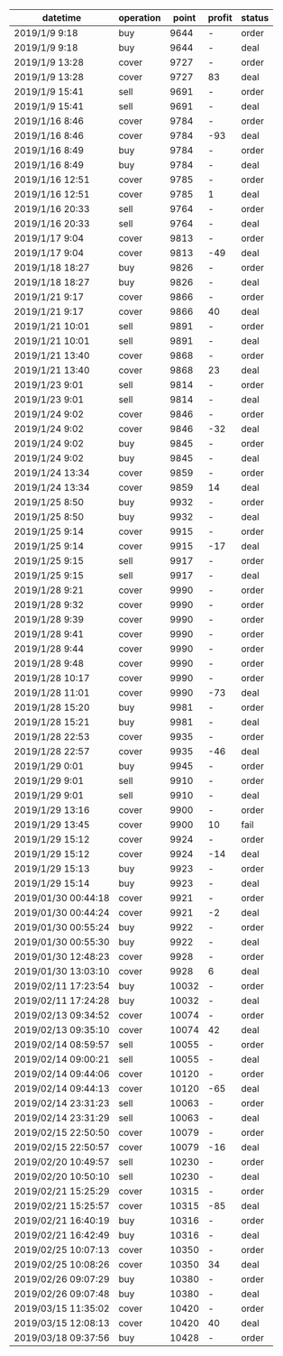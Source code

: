 datetime             |  operation  |  point  |  profit  |  status
---------------------|-------------|---------|----------|--------
2019/1/9 9:18        |  buy        |  9644   |  -       |  order
2019/1/9 9:18        |  buy        |  9644   |  -       |  deal
2019/1/9 13:28       |  cover      |  9727   |  -       |  order
2019/1/9 13:28       |  cover      |  9727   |  83      |  deal
2019/1/9 15:41       |  sell       |  9691   |  -       |  order
2019/1/9 15:41       |  sell       |  9691   |  -       |  deal
2019/1/16 8:46       |  cover      |  9784   |  -       |  order
2019/1/16 8:46       |  cover      |  9784   |  -93     |  deal
2019/1/16 8:49       |  buy        |  9784   |  -       |  order
2019/1/16 8:49       |  buy        |  9784   |  -       |  deal
2019/1/16 12:51      |  cover      |  9785   |  -       |  order
2019/1/16 12:51      |  cover      |  9785   |  1       |  deal
2019/1/16 20:33      |  sell       |  9764   |  -       |  order
2019/1/16 20:33      |  sell       |  9764   |  -       |  deal
2019/1/17 9:04       |  cover      |  9813   |  -       |  order
2019/1/17 9:04       |  cover      |  9813   |  -49     |  deal
2019/1/18 18:27      |  buy        |  9826   |  -       |  order
2019/1/18 18:27      |  buy        |  9826   |  -       |  deal
2019/1/21 9:17       |  cover      |  9866   |  -       |  order
2019/1/21 9:17       |  cover      |  9866   |  40      |  deal
2019/1/21 10:01      |  sell       |  9891   |  -       |  order
2019/1/21 10:01      |  sell       |  9891   |  -       |  deal
2019/1/21 13:40      |  cover      |  9868   |  -       |  order
2019/1/21 13:40      |  cover      |  9868   |  23      |  deal
2019/1/23 9:01       |  sell       |  9814   |  -       |  order
2019/1/23 9:01       |  sell       |  9814   |  -       |  deal
2019/1/24 9:02       |  cover      |  9846   |  -       |  order
2019/1/24 9:02       |  cover      |  9846   |  -32     |  deal
2019/1/24 9:02       |  buy        |  9845   |  -       |  order
2019/1/24 9:02       |  buy        |  9845   |  -       |  deal
2019/1/24 13:34      |  cover      |  9859   |  -       |  order
2019/1/24 13:34      |  cover      |  9859   |  14      |  deal
2019/1/25 8:50       |  buy        |  9932   |  -       |  order
2019/1/25 8:50       |  buy        |  9932   |  -       |  deal
2019/1/25 9:14       |  cover      |  9915   |  -       |  order
2019/1/25 9:14       |  cover      |  9915   |  -17     |  deal
2019/1/25 9:15       |  sell       |  9917   |  -       |  order
2019/1/25 9:15       |  sell       |  9917   |  -       |  deal
2019/1/28 9:21       |  cover      |  9990   |  -       |  order
2019/1/28 9:32       |  cover      |  9990   |  -       |  order
2019/1/28 9:39       |  cover      |  9990   |  -       |  order
2019/1/28 9:41       |  cover      |  9990   |  -       |  order
2019/1/28 9:44       |  cover      |  9990   |  -       |  order
2019/1/28 9:48       |  cover      |  9990   |  -       |  order
2019/1/28 10:17      |  cover      |  9990   |  -       |  order
2019/1/28 11:01      |  cover      |  9990   |  -73     |  deal
2019/1/28 15:20      |  buy        |  9981   |  -       |  order
2019/1/28 15:21      |  buy        |  9981   |  -       |  deal
2019/1/28 22:53      |  cover      |  9935   |  -       |  order
2019/1/28 22:57      |  cover      |  9935   |  -46     |  deal
2019/1/29 0:01       |  buy        |  9945   |  -       |  order
2019/1/29 9:01       |  sell       |  9910   |  -       |  order
2019/1/29 9:01       |  sell       |  9910   |  -       |  deal
2019/1/29 13:16      |  cover      |  9900   |  -       |  order
2019/1/29 13:45      |  cover      |  9900   |  10      |  fail
2019/1/29 15:12      |  cover      |  9924   |  -       |  order
2019/1/29 15:12      |  cover      |  9924   |  -14     |  deal
2019/1/29 15:13      |  buy        |  9923   |  -       |  order
2019/1/29 15:14      |  buy        |  9923   |  -       |  deal
2019/01/30 00:44:18  |  cover      |  9921   |  -       |  order
2019/01/30 00:44:24  |  cover      |  9921   |  -2      |  deal
2019/01/30 00:55:24  |  buy        |  9922   |  -       |  order
2019/01/30 00:55:30  |  buy        |  9922   |  -       |  deal
2019/01/30 12:48:23  |  cover      |  9928   |  -       |  order
2019/01/30 13:03:10  |  cover      |  9928   |  6       |  deal
2019/02/11 17:23:54  |  buy        |  10032  |  -       |  order
2019/02/11 17:24:28  |  buy        |  10032  |  -       |  deal
2019/02/13 09:34:52  |  cover      |  10074  |  -       |  order
2019/02/13 09:35:10  |  cover      |  10074  |  42      |  deal
2019/02/14 08:59:57  |  sell       |  10055  |  -       |  order
2019/02/14 09:00:21  |  sell       |  10055  |  -       |  deal
2019/02/14 09:44:06  |  cover      |  10120  |  -       |  order
2019/02/14 09:44:13  |  cover      |  10120  |  -65     |  deal
2019/02/14 23:31:23  |  sell       |  10063  |  -       |  order
2019/02/14 23:31:29  |  sell       |  10063  |  -       |  deal
2019/02/15 22:50:50  |  cover      |  10079  |  -       |  order
2019/02/15 22:50:57  |  cover      |  10079  |  -16     |  deal
2019/02/20 10:49:57  |  sell       |  10230  |  -       |  order
2019/02/20 10:50:10  |  sell       |  10230  |  -       |  deal
2019/02/21 15:25:29  |  cover      |  10315  |  -       |  order
2019/02/21 15:25:57  |  cover      |  10315  |  -85     |  deal
2019/02/21 16:40:19  |  buy        |  10316  |  -       |  order
2019/02/21 16:42:49  |  buy        |  10316  |  -       |  deal
2019/02/25 10:07:13  |  cover      |  10350  |  -       |  order
2019/02/25 10:08:26  |  cover      |  10350  |  34      |  deal
2019/02/26 09:07:29  |  buy        |  10380  |  -       |  order
2019/02/26 09:07:48  |  buy        |  10380  |  -       |  deal
2019/03/15 11:35:02  |  cover      |  10420  |  -       |  order
2019/03/15 12:08:13  |  cover      |  10420  |  40      |  deal
2019/03/18 09:37:56  |  buy        |  10428  |  -       |  order
